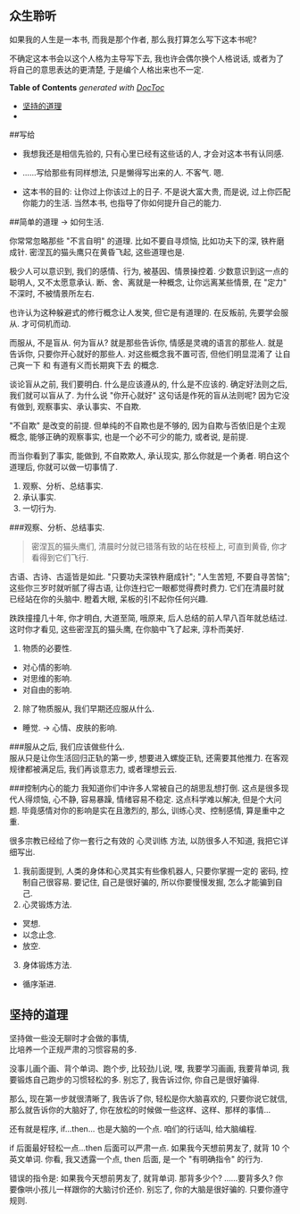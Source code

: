 ## 众生聆听



如果我的人生是一本书, 而我是那个作者, 那么我打算怎么写下这本书呢?

不确定这本书会以这个人格为主导写下去, 我也许会偶尔换个人格说话, 或者为了将自己的意思表达的更清楚, 于是编个人格出来也不一定. 

<!-- START doctoc generated TOC please keep comment here to allow auto update -->
<!-- DON'T EDIT THIS SECTION, INSTEAD RE-RUN doctoc TO UPDATE -->
**Table of Contents**  *generated with [DocToc](https://github.com/thlorenz/doctoc)*

- [坚持的道理](#%E5%9D%9A%E6%8C%81%E7%9A%84%E9%81%93%E7%90%86)
- [](#)

<!-- END doctoc generated TOC please keep comment here to allow auto update -->

##写给
* 我想我还是相信先验的, 只有心里已经有这些话的人, 才会对这本书有认同感.
* ……写给那些有同样想法, 只是懒得写出来的人. 不客气. 嗯.  

* 这本书的目的:
让你过上你该过上的日子.
不是说大富大贵,
而是说, 过上你匹配你能力的生活.
当然本书, 也指导了你如何提升自己的能力.



##简单的道理 → 如何生活.

你常常忽略那些 "不言自明" 的道理. 比如不要自寻烦恼, 比如功夫下的深, 铁杵磨成针. 密涅瓦的猫头鹰只在黄昏飞起, 这些道理也是.  

极少人可以意识到, 我们的感情、行为, 被基因、情景操控着. 少数意识到这一点的聪明人, 又不太愿意承认. 断、舍、离就是一种概念, 让你远离某些情景, 在 "定力" 不深时, 不被情景所左右.  

也许认为这种躲避式的修行概念让人发笑, 但它是有道理的. 在反叛前, 先要学会服从. 才可伺机而动.  

而服从, 不是盲从. 何为盲从? 就是那些告诉你, 情感是灵魂的语言的那些人. 就是告诉你, 只要你开心就好的那些人. 对这些概念我不置可否, 但他们明显混淆了 让自己爽一下 和 有道有义而长期爽下去  的概念.  

谈论盲从之前, 我们要明白. 什么是应该遵从的, 什么是不应该的. 确定好法则之后, 我们就可以盲从了. 为什么说 "你开心就好" 这句话是作死的盲从法则呢? 因为它没有做到, 观察事实、承认事实、不自欺.  

"不自欺" 是改变的前提. 但单纯的不自欺也是不够的, 因为自欺与否依旧是个主观概念, 能够正确的观察事实, 也是一个必不可少的能力, 或者说, 是前提.  

而当你看到了事实, 能做到, 不自欺欺人, 承认现实, 那么你就是一个勇者. 明白这个道理后, 你就可以做一切事情了.  

1. 观察、分析、总结事实.
2. 承认事实.  
3. 一切行为.  

###观察、分析、总结事实.

> 密涅瓦的猫头鹰们, 清晨时分就已错落有致的站在枝桠上, 可直到黄昏, 你才看得到它们飞行.  

古语、古诗、古遥皆是如此. "只要功夫深铁杵磨成针"; "人生苦短, 不要自寻苦恼"; 这些你三岁时就听腻了得古语, 让你连扫它一眼都觉得费时费力. 它们在清晨时就已经站在你的头脑中. 瞪着大眼, 呆板的引不起你任何兴趣.  

跌跌撞撞几十年, 你才明白, 大道至简, 哦原来, 后人总结的前人早八百年就总结过. 这时你才看见, 这些密涅瓦的猫头鹰, 在你脑中飞了起来, 淳朴而美好.  

1. 物质的必要性.
  * 对心情的影响.  
  * 对思维的影响.  
  * 对自由的影响.  
2. 除了物质服从, 我们早期还应服从什么.
  * 睡觉. → 心情、皮肤的影响.


###服从之后, 我们应该做些什么.  
服从只是让你生活回归正轨的第一步, 想要进入螺旋正轨, 还需要其他推力. 在客观规律都被满足后, 我们再谈意志力, 或者理想云云.  

###控制内心的能力
我知道你们中许多人常被自己的胡思乱想打倒. 这点是很多现代人得烦恼, 心不静, 容易暴躁, 情绪容易不稳定. 这点科学难以解决, 但是个大问题. 毕竟感情对你的影响是实在且激烈的, 那么, 训练心灵、控制感情, 算是重中之重.  

很多宗教已经给了你一套行之有效的 心灵训练 方法, 以防很多人不知道, 我把它详细写出.

1. 我前面提到, 人类的身体和心灵其实有些像机器人, 只要你掌握一定的 密码, 控制自己很容易. 要记住, 自己是很好骗的, 所以你要慢慢发掘, 怎么才能骗到自己.  
2. 心灵锻炼方法.
  * 冥想.
  * 以念止念.  
  * 放空.  
3. 身体锻炼方法.  
  * 循序渐进.


## 坚持的道理
坚持做一些没无聊时才会做的事情,  
比培养一个正规严肃的习惯容易的多.

没事儿画个画、背个单词、跑个步, 比较劲儿说, 嘿, 我要学习画画, 我要背单词, 我要锻炼自己跑步的习惯轻松的多. 别忘了, 我告诉过你, 你自己是很好骗得.  

那么, 现在第一步就很清晰了, 我告诉了你, 轻松是你大脑喜欢的, 只要你说它就信, 那么就告诉你的大脑好了, 你在放松的时候做一些这样、这样、那样的事情...  

还有就是程序, if...then... 也是大脑的一个点. 咱们的行话叫, 给大脑编程.

if 后面最好轻松一点...then 后面可以严肃一点.  如果我今天想前男友了, 就背 10 个英文单词. 你看, 我又透露一个点, then 后面, 是一个 "有明确指令" 的行为.  

错误的指令是: 如果我今天想前男友了, 就背单词. 那背多少个? ……要背多久? 你要像哄小孩儿一样跟你的大脑讨价还价. 别忘了, 你的大脑是很好骗的. 只要你遵守规则.  

##

